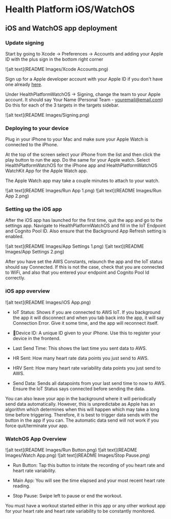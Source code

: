 # Health Platform iOS/WatchOS

## iOS and WatchOS app deployment

### Update signing 

Start by going to Xcode -> Preferences -> Accounts and adding your Apple ID with the plus sign in the bottom right corner

![alt text](README Images/Xcode Accounts.png)

Sign up for a Apple developer account with your Apple ID if you don't have one already [here](https://developer.apple.com/account/#!/welcome).

Under HealthPlatformWatchOS -> Signing, change the team to your Apple account. It should say Your Name (Personal Team - youremail@email.com) Do this for each of the 3 targets in the targets sidebar.

![alt text](README Images/Signing.png)

### Deploying to your device

Plug in your iPhone to your Mac and make sure your Apple Watch is connected to the iPhone.

At the top of the screen select your iPhone from the list and then click the play button to run the app. Do the same for your Apple watch. Select HealthPlatformWatchOS for the iPhone app and HealthPlatformWatchOS WatchKit App for the Apple Watch app.

The Apple Watch app may take a couple minutes to attach to your watch.

![alt text](README Images/Run App 1.png) ![alt text](README Images/Run App 2.png)

### Setting up the iOS app

After the iOS app has launched for the first time, quit the app and go to the settings app. Navigate to HealthPlatformWatchOS and fill in the IoT Endpoint and Cognito Pool ID. Also ensure that the Background App Refresh setting is enabled.

![alt text](README Images/App Settings 1.png) ![alt text](README Images/App Settings 2.png)

After you have set the AWS Constants, relaunch the app and the IoT status should say Connected. If this is not the case, check that you are connected to WiFi, and also that you entered your endpoint and Cognito Pool Id correctly.

### iOS app overview

![alt text](README Images/iOS App.png)

- IoT Status: Shows if you are connected to AWS IoT. If you background the app it will disconnect and when you tab back into the app, it will say Connection Error. Give it some time, and the app will reconnect itself.

- Device ID: A unique ID given to your iPhone. Use this to register your device in the frontend.

- Last Send Time: This shows the last time you sent data to AWS.

- HR Sent: How many heart rate data points you just send to AWS.

- HRV Sent: How many heart rate variability data points you just send to AWS.

- Send Data: Sends all datapoints from your last send time to now to AWS. Ensure the IoT Status says connected before sending the data.

You can also leave your app in the background where it will periodically send data automatically. However, this is unpredictabe as Apple has an algorithm which determines when this will happen which may take a long time before triggering. Therefore, it is best to trigger data sends with the button in the app if you can. The automatic data send will not work if you force quit/terminate your app.

### WatchOS App Overview

![alt text](README Images/Run Button.png) ![alt text](README Images/Watch App.png) ![alt text](README Images/Stop Pause.png)

- Run Button: Tap this button to initate the recording of you heart rate and heart rate variability.

- Main App: You will see the time elapsed and your most recent heart rate reading.

- Stop Pause: Swipe left to pause or end the workout.

You must have a workout started either in this app or any other workout app for your heart rate and heart rate variability to be constantly monitored.
